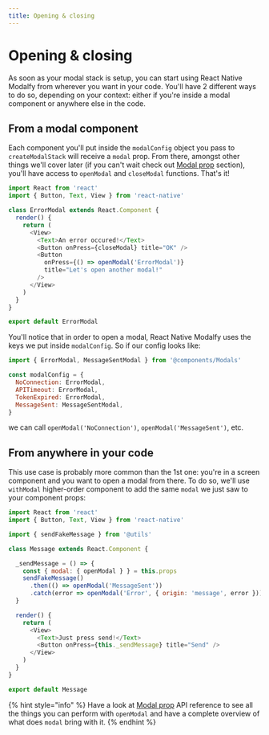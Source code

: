```yaml
---
title: Opening & closing
---
```


# Opening & closing

As soon as your modal stack is setup, you can start using React Native Modalfy from wherever you want in your code. You'll have 2 different ways to do so, depending on your context: either if you're inside a modal component or anywhere else in the code.

## From a modal component

Each component you'll put inside the `modalConfig` object you pass to `createModalStack` will receive a `modal` prop. From there, amongst other things we'll cover later \(if you can't wait check out [Modal prop](https://github.com/colorfy-software/react-native-modalfy-website/tree/ba1aacf00d590bad4c078b8a776e82da019b2201/guides/modal-prop.md) section\), you'll have access to `openModal` and `closeModal` functions. That's it!

```javascript
import React from 'react'
import { Button, Text, View } from 'react-native'

class ErrorModal extends React.Component {
  render() {
    return (
      <View>
        <Text>An error occured!</Text>
        <Button onPress={closeModal} title="OK" />
        <Button
          onPress={() => openModal('ErrorModal')}
          title="Let's open another modal!"
        />
      </View>
    )
  }
}

export default ErrorModal
```

You'll notice that in order to open a modal, React Native Modalfy uses the keys we put inside `modalConfig`. So if our config looks like:

```javascript
import { ErrorModal, MessageSentModal } from '@components/Modals'

const modalConfig = {
  NoConnection: ErrorModal,
  APITimeout: ErrorModal,
  TokenExpired: ErrorModal,
  MessageSent: MessageSentModal,
}
```

we can call `openModal('NoConnection')`, `openModal('MessageSent')`, etc.

## From anywhere in your code

This use case is probably more common than the 1st one: you're in a screen component and you want to open a modal from there. To do so, we'll use `withModal` higher-order component to add the same `modal` we just saw to your component props:

```javascript
import React from 'react'
import { Button, Text, View } from 'react-native'

import { sendFakeMessage } from '@utils'

class Message extends React.Component {

  _sendMessage = () => {
    const { modal: { openModal } } = this.props
    sendFakeMessage()
      .then(() => openModal('MessageSent'))
      .catch(error => openModal('Error', { origin: 'message', error }))
  }

  render() {
    return (
      <View>
        <Text>Just press send!</Text>
        <Button onPress={this._sendMessage} title="Send" />
      </View>
    )
  }
}

export default Message
```

{% hint style="info" %}
Have a look at [Modal prop](https://github.com/colorfy-software/react-native-modalfy-website/tree/ba1aacf00d590bad4c078b8a776e82da019b2201/guides/modal-prop.md) API reference to see all the things you can perform with `openModal` and have a complete overview of what does `modal` bring with it.
{% endhint %}

